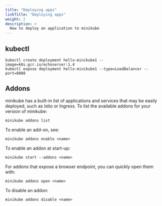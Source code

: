 ```yaml
---
title: "Deploying apps"
linkTitle: "Deploying apps"
weight: 2
description: >
  How to deploy an application to minikube
---
```


## kubectl

```
kubectl create deployment hello-minikube1 --image=k8s.gcr.io/echoserver:1.4
kubectl expose deployment hello-minikube1 --type=LoadBalancer --port=8080
```

## Addons

minikube has a built-in list of applications and services that may be easily deployed, such as Istio or Ingress. To list the available addons for your version of minikube:


```shell
minikube addons list
```

To enable an add-on, see:
```shell
minikube addons enable <name>
```

To enable an addon at start-up:

```shell
minikube start --addons <name>
```

For addons that expose a browser endpoint, you can quickly open them with:

```shell
minikube addons open <name>
```

To disable an addon:


```shell
minikube addons disable <name>
```
